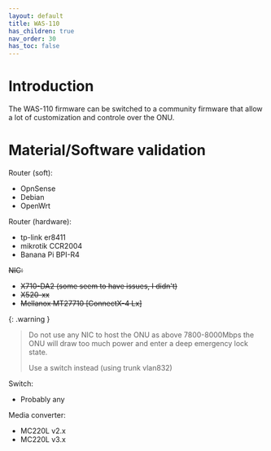 ```yaml
---
layout: default 
title: WAS-110
has_children: true
nav_order: 30
has_toc: false
---
```


# Introduction

The WAS-110 firmware can be switched to a community firmware that allow a lot of customization and controle over the ONU.

# Material/Software validation

Router (soft):
- OpnSense
- Debian
- OpenWrt

Router (hardware):
- tp-link er8411
- mikrotik CCR2004
- Banana Pi BPI-R4

~~NIC:~~
- ~~X710-DA2 (some seem to have issues, I didn't)~~
- ~~X520-xx~~
- ~~Mellanox MT27710 [ConnectX-4 Lx]~~

{: .warning }
> Do not use any NIC to host the ONU as above 7800-8000Mbps the ONU will draw too much power and enter a deep emergency lock state.
> 
> Use a switch instead (using trunk vlan832)

Switch:
- Probably any

Media converter:
- MC220L v2.x
- MC220L v3.x
